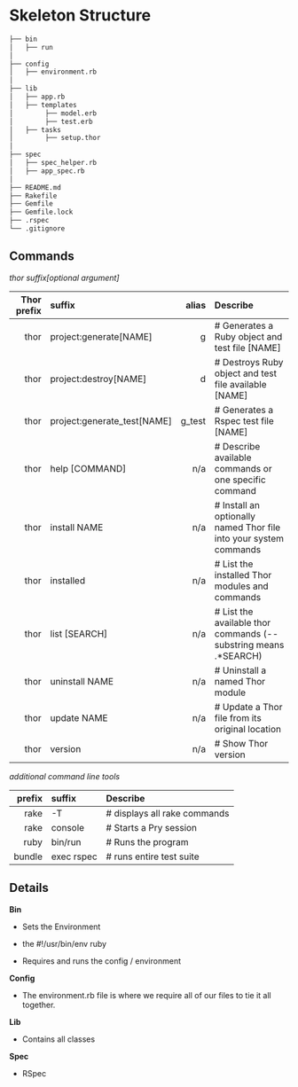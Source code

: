 # Skeleton Structure

```bash
├── bin
│   ├── run
│
├── config
│   ├── environment.rb
│
├── lib
│   ├── app.rb
│   ├── templates
│        ├── model.erb
│        ├── test.erb
│   ├── tasks
│        ├── setup.thor
│
├── spec
│   ├── spec_helper.rb
│   ├── app_spec.rb
│
├── README.md
├── Rakefile
├── Gemfile
├── Gemfile.lock
├── .rspec
└── .gitignore
```

## Commands

_thor suffix[optional argument]_

| Thor prefix |           suffix            |  alias | Describe                                                          |
| -----------:| :-------------------------- | -----: | :---------------------------------------------------------------- |
| thor        |   project:generate[NAME]    |      g | # Generates a Ruby object and test file [NAME]                    |
| thor        |    project:destroy[NAME]    |      d | # Destroys Ruby object and test file available [NAME]             |
| thor        | project:generate_test[NAME] | g_test | # Generates a Rspec test file [NAME]                              |
| thor        |       help [COMMAND]        |    n/a | # Describe available commands or one specific command             |
| thor        |        install NAME         |    n/a | # Install an optionally named Thor file into your system commands |
| thor        |          installed          |    n/a | # List the installed Thor modules and commands                    |
| thor        |        list [SEARCH]        |    n/a | # List the available thor commands (--substring means .\*SEARCH)  |
| thor        |       uninstall NAME        |    n/a | # Uninstall a named Thor module                                   |
| thor        |         update NAME         |    n/a | # Update a Thor file from its original location                   |
| thor        |           version           |    n/a | # Show Thor version                                               |

_additional command line tools_

| prefix |   suffix   | Describe                     |
| ------:| :--------  | :--------------------------- |
| rake   |     -T     | # displays all rake commands |
| rake   |  console   | # Starts a Pry session       |
| ruby   |  bin/run   | # Runs the program           |
| bundle | exec rspec | # runs entire test suite     |

## Details

**Bin**

- Sets the Environment

- the #!/usr/bin/env ruby

- Requires and runs the config / environment

**Config**

- The environment.rb file is where we require all of our files to tie it all together.

**Lib**

- Contains all classes

**Spec**

- RSpec

